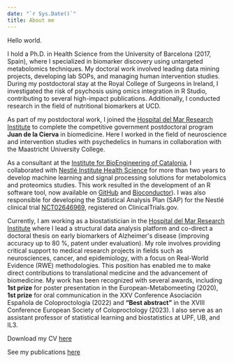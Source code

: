 ```yaml
---
date: "`r Sys.Date()`"
title: About me
---
```


Hello world.

I hold a Ph.D. in Health Science from the University of Barcelona (2017, Spain), where I specialized in biomarker discovery using untargeted metabolomics techniques. My doctoral work involved leading data mining projects, developing lab SOPs, and managing human intervention studies. During my postdoctoral stay at the Royal College of Surgeons in Ireland, I investigated the risk of psychosis using omics integration in R Studio, contributing to several high-impact publications. Additionally, I conducted research in the field of nutritional biomarkers at UCD.

As part of my postdoctoral work, I joined the [Hospital del Mar Research Institute](https://www.imim.es/en_index.html) to complete the competitive government postdoctoral program **Juan de la Cierva** in biomedicine. Here I worked in the field of neuroscience and intervention studies with psychedelics in humans in collaboration with the Maastricht University College.

As a consultant at the [Institute for BioEngineering of Catalonia](https://ibecbarcelona.eu/), I collaborated with [Nestlé Institute Health Science](https://www.nestlehealthscience.com/) for more than two years to develop machine learning and signal processing solutions for metabolomics and proteomics studies. This work resulted in the development of an R software tool, now available on [GitHub](https://github.com/sipss) and [Bioconductor](https://www.bioconductor.org/packages/release/bioc/html/AlpsNMR.html)). I was also responsible for developing the Statistical Analysis Plan (SAP) for the Nestlé clinical trial [NCT02646969](https://clinicaltrials.gov/study/NCT02646969), registered on ClinicalTrials.gov.

Currently, I am working as a biostatistician in the [Hospital del Mar Research Institute](https://www.imim.es/en_index.html) where I lead a structural data analysis platform and co-direct a doctoral thesis on early biomarkers of Alzheimer's disease (improving accuracy up to 80 %, patent under evaluation). My role involves providing critical support to medical research projects in fields such as neurosciences, cancer, and epidemiology, with a focus on Real-World Evidence (RWE) methodologies. This position has enabled me to make direct contributions to translational medicine and the advancement of biomedicine. My work has been recognized with several awards, including **1st prize** for poster presentation in the European-Metabomeeting (2020),  **1st prize** for oral communication in the XXV Conference Asociación Española de Coloproctología (2022) and **“Best abstract”** in the XVIII Conference European Society of Coloproctology (2023). I also serve as an assistant professor of statistical learning and biostatistics at UPF, UB, and IL3.

Download my CV [here](https://drive.google.com/file/d/1CqPpOIk0roZLkzTEn2i5CFif-hRsdCl1/view?usp=sharing)

See my publications [here](https://scholar.google.es/citations?hl=es&user=O6jL4bcAAAAJ&view_op=list_works&sortby=pubdate)

